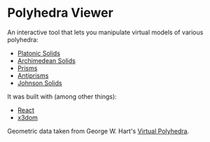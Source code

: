 # Polyhedra Viewer

An interactive tool that lets you manipulate virtual models of various polyhedra:

* [Platonic Solids](http://en.wikipedia.org/wiki/Platonic_solid)
* [Archimedean Solids](http://en.wikipedia.org/wiki/Archimedean_solid)
* [Prisms](http://en.wikipedia.org/wiki/Prism_(geometry))
* [Antiprisms](http://en.wikipedia.org/wiki/Antiprism)
* [Johnson Solids](http://en.wikipedia.org/wiki/Johnson_solid)

It was built with (among other things):

* [React](https://facebook.github.io/react/)
* [x3dom](http://www.x3dom.org/)

Geometric data taken from George W. Hart's [Virtual Polyhedra].

[Virtual Polyhedra]: http://www.georgehart.com/virtual-polyhedra/vp.html
